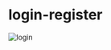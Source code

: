 # login-register

![login](https://user-images.githubusercontent.com/58245926/197346020-01aeb748-ed95-41ca-9c20-02a348711322.gif)
